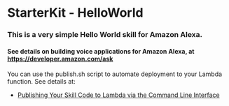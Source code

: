 # StarterKit - HelloWorld


### This is a very simple Hello World skill for Amazon Alexa.

#### See details on building voice applications for Amazon Alexa, at https://developer.amazon.com/ask

You can use the publish.sh script to automate deployment to your Lambda function.
See details at:
* [Publishing Your Skill Code to Lambda via the Command Line Interface](https://developer.amazon.com/public/community/post/Tx1UE9W1NQ0GYII/Publishing-Your-Skill-Code-to-Lambda-via-the-Command-Line-Interface)


